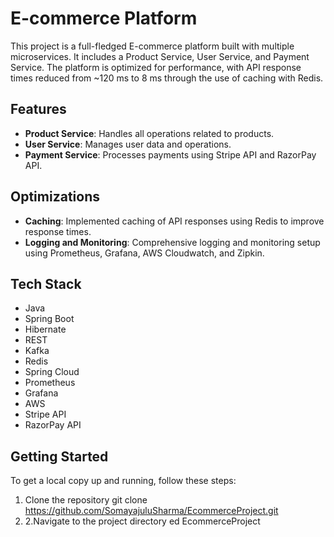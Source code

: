 # E-commerce Platform

This project is a full-fledged E-commerce platform built with multiple microservices. It includes a Product Service, User Service, and Payment Service. The platform is optimized for performance, with API response times reduced from ~120 ms to 8 ms through the use of caching with Redis.

## Features

- **Product Service**: Handles all operations related to products.
- **User Service**: Manages user data and operations.
- **Payment Service**: Processes payments using Stripe API and RazorPay API.

## Optimizations

- **Caching**: Implemented caching of API responses using Redis to improve response times.
- **Logging and Monitoring**: Comprehensive logging and monitoring setup using Prometheus, Grafana, AWS Cloudwatch, and Zipkin.

## Tech Stack

- Java
- Spring Boot
- Hibernate
- REST
- Kafka
- Redis
- Spring Cloud
- Prometheus
- Grafana
- AWS
- Stripe API
- RazorPay API

## Getting Started

To get a local copy up and running, follow these steps:

1. Clone the repository git clone https://github.com/SomayajuluSharma/EcommerceProject.git
2. 2.Navigate to the project directory
ed EcommerceProject
  
